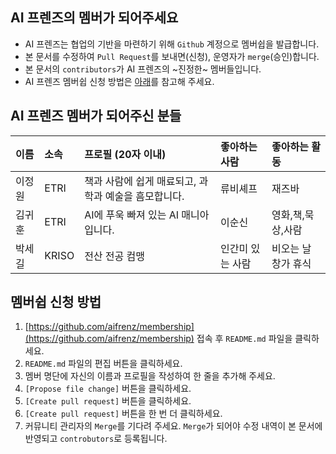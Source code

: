 ## AI 프렌즈의 멤버가 되어주세요

- AI 프렌즈는 협업의 기반을 마련하기 위해 `Github` 계정으로 멤버쉽을 발급합니다.
- 본 문서를 수정하여 `Pull Request`를 보내면(신청), 운영자가 `merge`(승인)합니다.
- 본 문서의 `contributors`가 AI 프렌즈의 ~진정한~ 멤버들입니다.
- AI 프렌즈 멤버쉽 신청 방법은 [아래](#멤버쉽-신청하는-법)를 참고해 주세요.

## AI 프렌즈 멤버가 되어주신 분들

| 이름 | 소속 | 프로필 (20자 이내) | 좋아하는 사람 | 좋아하는 활동 |
|:----|:----|:---------------|:-----------|:-----------|
|이정원|ETRI|책과 사람에 쉽게 매료되고, 과학과 예술을 흠모합니다.|류비셰프|재즈바|
|김귀훈|ETRI|AI에 푸욱 빠져 있는 AI 매니아입니다.|이순신|영화,책,묵상,사람|
|박세길|KRISO|전산 전공 컴맹 |인간미 있는 사람|비오는 날 창가 휴식|

## 멤버쉽 신청 방법

1. [https://github.com/aifrenz/membership](https://github.com/aifrenz/membership) 접속 후 `README.md` 파일을 클릭하세요.
2. `README.md` 파일의 편집 버튼을 클릭하세요.
3. 멤버 명단에 자신의 이름과 프로필을 작성하여 한 줄을 추가해 주세요.
4. `[Propose file change]` 버튼을 클릭하세요.
5. `[Create pull request]` 버튼을 클릭하세요.
6. `[Create pull request]` 버튼을 한 번 더 클릭하세요.
7. 커뮤니티 관리자의 `Merge`를 기다려 주세요. `Merge`가 되어야 수정 내역이 본 문서에 반영되고 `controbutors`로 등록됩니다.

